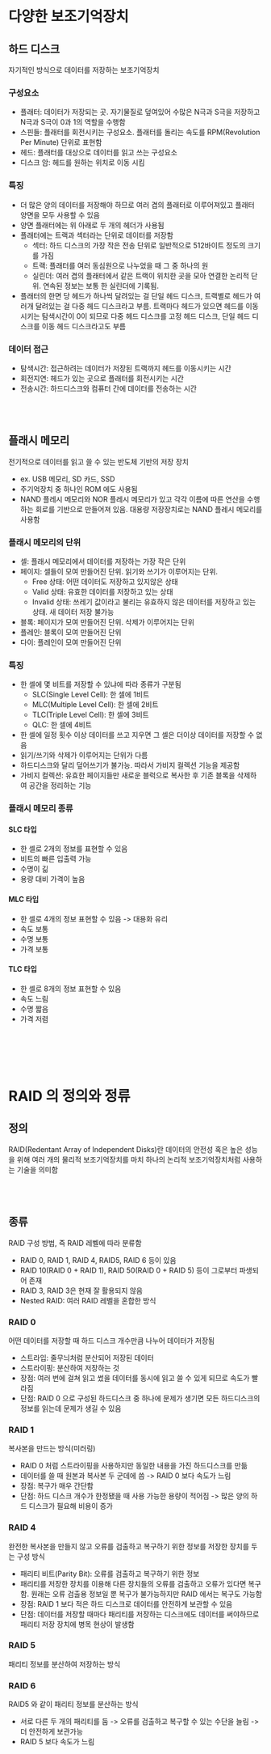 # 다양한 보조기억장치

## 하드 디스크

자기적인 방식으로 데이터를 저장하는 보조기억장치

### 구성요소

- 플래터: 데이터가 저장되는 곳. 자기물질로 덮여있어 수많은 N극과 S극을 저장하고 N극과 S극이 0과 1의 역할을 수행함
- 스핀들: 플래터를 회전시키는 구성요소. 플래터를 돌리는 속도를 RPM(Revolution Per Minute) 단위로 표현함
- 헤드: 플래터를 대상으로 데이터를 읽고 쓰는 구성요소
- 디스크 암: 헤드를 원하는 위치로 이동 시킴

### 특징

- 더 많은 양의 데이터를 저장해야 하므로 여러 겹의 플래터로 이루어져있고 플래터 양면을 모두 사용할 수 있음
- 양면 플래터에는 위 아래로 두 개의 헤더가 사용됨
- 플래터에는 트랙과 섹터라는 단위로 데이터를 저장함
  - 섹터: 하드 디스크의 가장 작은 전송 단위로 일반적으로 512바이트 정도의 크기를 가짐
  - 트랙: 플래터를 여러 동심원으로 나누었을 때 그 중 하나의 원
  - 실린더: 여러 겹의 플래터에서 같은 트랙이 위치한 곳을 모아 연결한 논리적 단위. 연속된 정보는 보통 한 실린더에 기록됨.
- 플래터의 한면 당 헤드가 하나씩 달려있는 걸 단일 헤드 디스크, 트랙별로 헤드가 여러개 달려있는 걸 다중 헤드 디스크라고 부름. 트랙마다 헤드가 있으면 헤드를 이동시키는 탐색시간이 0이 되므로 다중 헤드 디스크를 고정 헤드 디스크, 단일 헤드 디스크를 이동 헤드 디스크라고도 부름

### 데이터 접근

- 탐색시간: 접근하려는 데이터가 저장된 트랙까지 헤드를 이동시키는 시간
- 회전지연: 헤드가 있는 곳으로 플래터를 회전시키는 시간
- 전송시간: 하드디스크와 컴퓨터 간에 데이터를 전송하는 시간

<br/><br/>

## 플래시 메모리

전기적으로 데이터를 읽고 쓸 수 있는 반도체 기반의 저장 장치

- ex. USB 메모리, SD 카드, SSD
- 주기억장치 중 하나인 ROM 에도 사용됨
- NAND 플레시 메모리와 NOR 플레시 메모리가 있고 각각 이름에 따른 연산을 수행하는 회로를 기반으로 만들어져 있음. 대용량 저장장치로는 NAND 플레시 메모리를 사용함

### 플래시 메모리의 단위

- 셀: 플래시 메모리에서 데이터를 저장하는 가장 작은 단위
- 페이지: 셀들이 모여 만들어진 단위. 읽기와 쓰기가 이루어지는 단위.
  - Free 상태: 어떤 데이터도 저장하고 있지않은 상태
  - Valid 상태: 유효한 데이터를 저장하고 있는 상태
  - Invalid 상태: 쓰레기 값이라고 불리는 유효하지 않은 데이터를 저장하고 있는 상태. 새 데이터 저장 불가능
- 블록: 페이지가 모여 만들어진 단위. 삭제가 이루어지는 단위
- 플레인: 블록이 모여 만들어진 단위
- 다이: 플레인이 모여 만들어진 단위

### 특징

- 한 셀에 몇 비트를 저장할 수 있냐에 따라 종류가 구분됨
  - SLC(Single Level Cell): 한 셀에 1비트
  - MLC(Multiple Level Cell): 한 셀에 2비트
  - TLC(Triple Level Cell): 한 셀에 3비트
  - QLC: 한 셀에 4비트
- 한 셀에 일정 횟수 이상 데이터를 쓰고 지우면 그 셀은 더이상 데이터를 저장할 수 없음
- 읽기/쓰기와 삭제가 이루어지는 단위가 다름
- 하드디스크와 달리 덮어쓰기가 불가능. 따라서 가비지 컬렉션 기능을 제공함
- 가비지 컬렉션: 유효한 페이지들만 새로운 블럭으로 복사한 후 기존 블록을 삭제하여 공간을 정리하는 기능

### 플래시 메모리 종류

#### SLC 타입

- 한 셀로 2개의 정보를 표현할 수 있음
- 비트의 빠른 입출력 가능
- 수명이 긺
- 용량 대비 가격이 높음

#### MLC 타입

- 한 셀로 4개의 정보 표현할 수 있음 -> 대용화 유리
- 속도 보통
- 수명 보통
- 가격 보통

#### TLC 타입

- 한 셀로 8개의 정보 표현할 수 있음
- 속도 느림
- 수명 짧음
- 가격 저렴

<br/><br/><br/><br/>

# RAID 의 정의와 정류

## 정의

RAID(Redentant Array of Independent Disks)란 데이터의 안전성 혹은 높은 성능을 위해 여러 개의 물리적 보조기억장치를 마치 하나의 논리적 보조기억장치처럼 사용하는 기술을 의미함

<br/><br/>

## 종류

RAID 구성 방법, 즉 RAID 레벨에 따라 분류함

- RAID 0, RAID 1, RAID 4, RAID5, RAID 6 등이 있음
- RAID 10(RAID 0 + RAID 1), RAID 50(RAID 0 + RAID 5) 등이 그로부터 파생되어 존재
- RAID 3, RAID 3은 현재 잘 활용되지 않음
- Nested RAID: 여러 RAID 레벨을 혼합한 방식

### RAID 0

어떤 데이터를 저장할 때 하드 디스크 개수만큼 나누어 데이터가 저장됨

- 스트라입: 줄무늬처럼 분산되어 저장된 데이터
- 스트라이핑: 분산하여 저장하는 것
- 장점: 여러 번에 걸쳐 읽고 썼을 데이터를 동시에 읽고 쓸 수 있게 되므로 속도가 빨라짐
- 단점: RAID 0 으로 구성된 하드디스크 중 하나에 문제가 생기면 모든 하드디스크의 정보를 읽는데 문제가 생길 수 있음

### RAID 1

복사본을 만드는 방식(미러링)

- RAID 0 처럼 스트라이핑을 사용하지만 동일한 내용을 가진 하드디스크를 만듦
- 데이터를 쓸 때 원본과 복사본 두 군데에 씀 -> RAID 0 보다 속도가 느림
- 장점: 복구가 매우 간단함
- 단점: 하드 디스크 개수가 한정됐을 때 사용 가능한 용량이 적어짐 -> 많은 양의 하드 디스크가 필요해 비용이 증가

### RAID 4

완전한 복사본을 만들지 않고 오류를 검출하고 복구하기 위한 정보를 저장한 장치를 두는 구성 방식

- 패리티 비트(Parity Bit): 오류를 검출하고 복구하기 위한 정보
- 패리티를 저장한 장치를 이용해 다른 장치들의 오류를 검출하고 오류가 있다면 복구함. 원래는 오류 검출용 정보일 뿐 복구가 불가능하지만 RAID 에서는 복구도 가능함
- 장점: RAID 1 보다 적은 하드 디스크로 데이터를 안전하게 보관할 수 있음
- 단점: 데이터를 저장할 때마다 패리티를 저장하는 디스크에도 데이터를 써야하므로 패리티 저장 장치에 병목 현상이 발생함

### RAID 5

패리티 정보를 분산하여 저장하는 방식

### RAID 6

RAID5 와 같이 패리티 정보를 분산하는 방식

- 서로 다른 두 개의 패리티를 둠 -> 오류를 검출하고 복구할 수 있는 수단을 늘림 -> 더 안전하게 보관가능
- RAID 5 보다 속도가 느림
